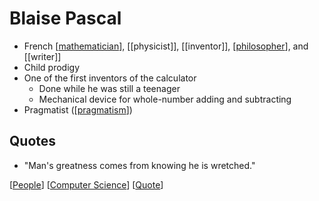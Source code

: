 # Blaise Pascal

- French [[mathematician]], [[physicist]], [[inventor]], [[philosopher]], and [[writer]]
- Child prodigy
- One of the first inventors of the calculator
  - Done while he was still a teenager
  - Mechanical device for whole-number adding and subtracting
- Pragmatist ([[pragmatism]])

## Quotes

- "Man's greatness comes from knowing he is wretched."

[[People]] [[Computer Science]] [[Quote]]

[//begin]: # "Autogenerated link references for markdown compatibility"
[mathematician]: mathematician "Mathematician"
[philosopher]: philosopher "Philosopher"
[pragmatism]: pragmatism "Pragmatism"
[People]: people "People"
[Computer Science]: computer-science "Computer Science"
[Quote]: quote "Quote"
[//end]: # "Autogenerated link references"